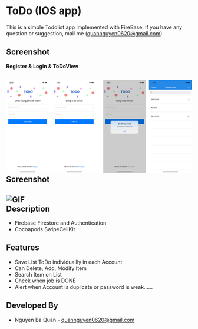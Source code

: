 ToDo (IOS app)
===============
This is a simple Todolist app implemented with FireBase. If you have any question or suggestion, mail me (quannguyen0620@gmail.com).


Screenshot
-----
**Register & Login & ToDoView**

![IMG](https://github.com/quannguyen0620bn/ToDoSwift/blob/main/ToDo.jpg)  
Screenshot
-----
![GIF](https://github.com/quannguyen0620bn/ToDoSwift/blob/main/Test.gif)  
Description
-----
* Firebase Firestore and Authentication
* Cocoapods SwipeCellKit

Features 
-----
* Save List ToDo individuallly in each Account
* Can Delete, Add, Modify Item
* Search Item on List
* Check when job is DONE
* Alert when Account is duplicate or password is weak......


Developed By
------------

* Nguyen Ba Quan - <quannguyen0620@gmail.com> 


